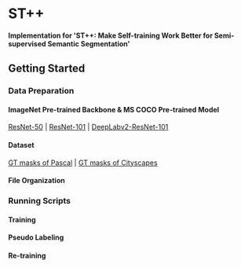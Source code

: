 # ST++

**Implementation for 'ST++: Make Self-training Work Better for Semi-supervised Semantic Segmentation'**

## Getting Started

### Data Preparation

#### ImageNet Pre-trained Backbone & MS COCO Pre-trained Model

[ResNet-50](https://download.pytorch.org/models/resnet50-0676ba61.pth) | 
[ResNet-101](https://download.pytorch.org/models/resnet101-63fe2227.pth) | 
[DeepLabv2-ResNet-101]()

#### Dataset

[GT masks of Pascal]() | [GT masks of Cityscapes]() 

#### File Organization



### Running Scripts


#### Training


#### Pseudo Labeling


#### Re-training
